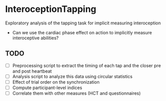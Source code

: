 # InteroceptionTapping
Exploratory analysis of the tapping task for implicit measuring interoception

- Can we use the cardiac phase effect on action to implicitly measure interoceptive abilities?

## TODO

- [ ] Preprocessing script to extract the timing of each tap and the closer pre and post heartbeat
- [ ] Analysis script to analyze this data using circular statistics
- [ ] Effect of trial order on the synchronization
- [ ] Compute participant-level indices
- [ ] Correlate them with other measures (HCT and questionnaires)
